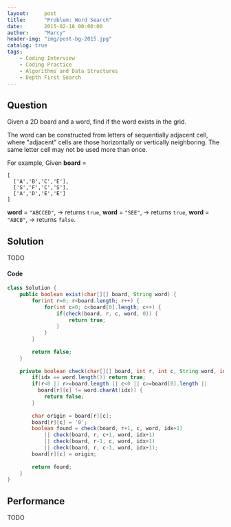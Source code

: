 ```yaml
---
layout:     post
title:      "Problem: Word Search"
date:       2015-02-18 00:00:00
author:     "Marcy"
header-img: "img/post-bg-2015.jpg"
catalog: true
tags:
    - Coding Interview
    - Coding Practice
    - Algorithms and Data Structures
    - Depth First Search
---
```


## Question

Given a 2D board and a word, find if the word exists in the grid.

The word can be constructed from letters of sequentially adjacent cell, where "adjacent" cells are those horizontally or vertically neighboring. The same letter cell may not be used more than once.

For example,
Given **board** =

```
[
  ['A','B','C','E'],
  ['S','F','C','S'],
  ['A','D','E','E']
]
```
**word** = `"ABCCED"`, -> returns `true`,
**word** = `"SEE"`, -> returns `true`,
**word** = `"ABCB"`, -> returns `false`.


## Solution
TODO

#### Code
```java
class Solution {
    public boolean exist(char[][] board, String word) {
        for(int r=0; r<board.length; r++) {
            for(int c=0; c<board[0].length; c++) {
                if(check(board, r, c, word, 0)) {
                    return true;
                }
            }
        }
        
        return false;
    }
    
    private boolean check(char[][] board, int r, int c, String word, int idx) {
        if(idx == word.length()) return true;
        if(r<0 || r>=board.length || c<0 || c>=board[0].length || 
          board[r][c] != word.charAt(idx)) {
            return false;
        }
        
        char origin = board[r][c];
        board[r][c] = '0';
        boolean found = check(board, r+1, c, word, idx+1) 
            || check(board, r, c+1, word, idx+1)
            || check(board, r-1, c, word, idx+1)
            || check(board, r, c-1, word, idx+1);
        board[r][c] = origin;
        
        return found;
    }
}
```

## Performance
TODO